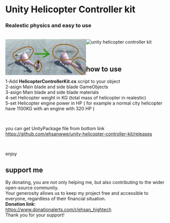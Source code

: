 <h1>Unity Helicopter Controller kit</h1>
<h3>Realestic physics and easy to use</h3>
<p>
  
</p>

<br>
<div>
  <img src="https://github.com/ehsanwwe/unity-helicopter-controller-kit/blob/main/screenshot1.jpg?raw=true" width="50%" alt="unity helicopter controller kit" align="left">
  <img src="https://github.com/ehsanwwe/unity-helicopter-controller-kit/blob/main/bladesystem.gif?raw=true" width="50%" alt="unity helicopter controller kit"  >
</div>

<br>
<br>
<div>
  <h2 align="left">how to use</h2>
  <p>
    1-Add <b>HelicopterControllerKit.cs</b> script to your object
    <br>
    2-asign Main blade and side blade GameObjects
    <br>
    3-asign Main blade and side blade materials
    <br>
    4-set Helicopter weight in KG (total mass of helicopter in realestic)
    <br>
    5-set Helicopter engine power in HP ( for example a normal city helicopter have 1100KG with an engine with 320 HP )    
    <br>
  </p>
  <br>
  <p>
    you can get UnityPackage file from bottom link
    <br>
    <a href="https://github.com/ehsanwwe/unity-helicopter-controller-kit/releases">
      https://github.com/ehsanwwe/unity-helicopter-controller-kit/releases
    </a>    
  </p>
  <br>
  <p>
    enjoy
  </p>
</div>



<h2>
  support me 
</h2>
By donating, you are not only helping me, but also contributing to the wider open-source community.
<br>
Your generosity allows us to keep my project free and accessible to everyone, regardless of their financial situation.
<br>
<b>Donation link:</b>
<br>
<a href="https://www.donationalerts.com/r/ehsan_hightech">
  https://www.donationalerts.com/r/ehsan_hightech
</a>
<br>
Thank you for your support!
